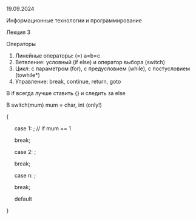 ﻿19\.09.2024

Информационные технологии и программирование 

Лекция 3

Операторы 

1) Линейные операторы: (=) a=b=c
1) Ветвление: условный (if else) и оператор выбора (switch)
1) Цикл: с параметром (for), с предусловием (while), с постусловием (towhile\*)
1) Управление: break, continue, return, goto

В if всегда лучше ставить {} и следить за else

В switch(mum) mum = char, int (only!)

{

`	`case 1:  ; // if mum == 1 

`	`break;

`	`case 2: ;

`	`break;

`	`case n: ;

`	`break;

`	`default 

}

